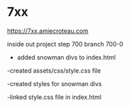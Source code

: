 # 7xx

https://7xx.amiecroteau.com


inside out project step 700 branch 700-0
- added snowman divs to index.html

-created assets/css/style.css file 

-created styles for snowman divs

-linked style.css file in index.html



